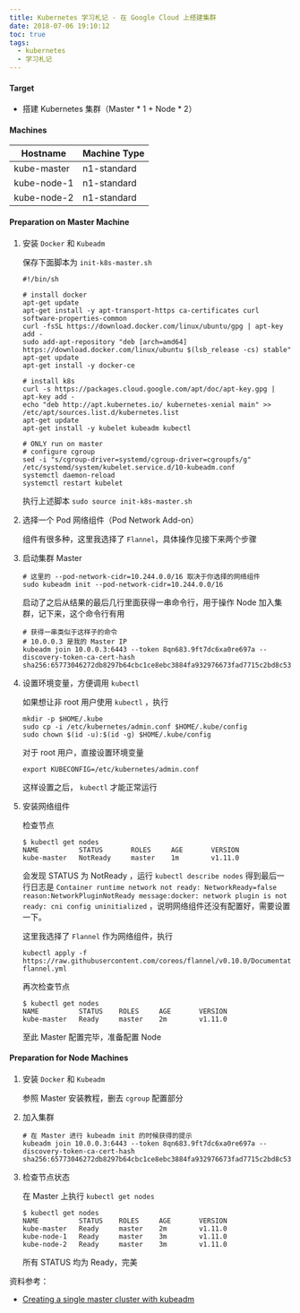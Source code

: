 ```yaml
---
title: Kubernetes 学习札记 - 在 Google Cloud 上搭建集群
date: 2018-07-06 19:10:12
toc: true
tags:
  - kubernetes
  - 学习札记
---
```


#### Target

* 搭建 Kubernetes 集群（Master * 1 + Node * 2）



#### Machines

Hostname|Machine Type
--------|------------
kube-master|n1-standard
kube-node-1|n1-standard
kube-node-2|n1-standard



#### Preparation on Master Machine

1. 安装 `Docker` 和 `Kubeadm`

   保存下面脚本为 `init-k8s-master.sh`

   ```shell
   #!/bin/sh

   # install docker
   apt-get update
   apt-get install -y apt-transport-https ca-certificates curl software-properties-common
   curl -fsSL https://download.docker.com/linux/ubuntu/gpg | apt-key add -
   sudo add-apt-repository "deb [arch=amd64] https://download.docker.com/linux/ubuntu $(lsb_release -cs) stable"
   apt-get update
   apt-get install -y docker-ce

   # install k8s
   curl -s https://packages.cloud.google.com/apt/doc/apt-key.gpg | apt-key add -
   echo "deb http://apt.kubernetes.io/ kubernetes-xenial main" >> /etc/apt/sources.list.d/kubernetes.list
   apt-get update
   apt-get install -y kubelet kubeadm kubectl

   # ONLY run on master
   # configure cgroup
   sed -i "s/cgroup-driver=systemd/cgroup-driver=cgroupfs/g" /etc/systemd/system/kubelet.service.d/10-kubeadm.conf
   systemctl daemon-reload
   systemctl restart kubelet
   ```

   执行上述脚本 `sudo source init-k8s-master.sh`

2. 选择一个 Pod 网络组件（Pod Network Add-on）

   组件有很多种，这里我选择了 `Flannel`，具体操作见接下来两个步骤

3. 启动集群 Master

   ```shell
   # 这里的 --pod-network-cidr=10.244.0.0/16 取决于你选择的网络组件
   sudo kubeadm init --pod-network-cidr=10.244.0.0/16
   ```

   启动了之后从结果的最后几行里面获得一串命令行，用于操作 Node 加入集群，记下来，这个命令行有用

   ```shell
   # 获得一串类似于这样子的命令
   # 10.0.0.3 是我的 Master IP
   kubeadm join 10.0.0.3:6443 --token 8qn683.9ft7dc6xa0re697a --discovery-token-ca-cert-hash sha256:65773046272db8297b64cbc1ce8ebc3884fa932976673fad7715c2bd8c53c6a0
   ```

4. 设置环境变量，方便调用 `kubectl`

   如果想让非 root 用户使用 `kubectl` ，执行

   ```shell
   mkdir -p $HOME/.kube
   sudo cp -i /etc/kubernetes/admin.conf $HOME/.kube/config
   sudo chown $(id -u):$(id -g) $HOME/.kube/config
   ```

   对于 root 用户，直接设置环境变量

   ```shell
   export KUBECONFIG=/etc/kubernetes/admin.conf
   ```

   这样设置之后， `kubectl` 才能正常运行

5. 安装网络组件

   检查节点

   ```shell
   $ kubectl get nodes
   NAME          STATUS       ROLES     AGE       VERSION
   kube-master   NotReady     master    1m        v1.11.0
   ```

   会发现 STATUS 为 NotReady ，运行 `kubectl describe nodes` 得到最后一行日志是 `Container runtime network not ready: NetworkReady=false reason:NetworkPluginNotReady message:docker: network plugin is not ready: cni config uninitialized` ，说明网络组件还没有配置好，需要设置一下。

   这里我选择了 `Flannel` 作为网络组件，执行

   ```shell
   kubectl apply -f https://raw.githubusercontent.com/coreos/flannel/v0.10.0/Documentation/kube-flannel.yml
   ```

   再次检查节点

   ```shell
   $ kubectl get nodes
   NAME          STATUS    ROLES     AGE       VERSION
   kube-master   Ready     master    2m        v1.11.0
   ```

   至此 Master 配置完毕，准备配置 Node



#### Preparation for Node Machines

1. 安装 `Docker` 和 `Kubeadm`

   参照 Master 安装教程，删去 `cgroup` 配置部分

2. 加入集群

   ```shell
   # 在 Master 进行 kubeadm init 的时候获得的提示
   kubeadm join 10.0.0.3:6443 --token 8qn683.9ft7dc6xa0re697a --discovery-token-ca-cert-hash sha256:65773046272db8297b64cbc1ce8ebc3884fa932976673fad7715c2bd8c53c6a0
   ```

3. 检查节点状态

   在 Master 上执行 `kubectl get nodes`

   ```shell
   $ kubectl get nodes
   NAME          STATUS    ROLES     AGE       VERSION
   kube-master   Ready     master    2m        v1.11.0
   kube-node-1   Ready     master    3m        v1.11.0
   kube-node-2   Ready     master    3m        v1.11.0
   ```

   所有 STATUS 均为 Ready，完美



资料参考：

* [Creating a single master cluster with kubeadm](https://kubernetes.io/docs/setup/independent/create-cluster-kubeadm/)
